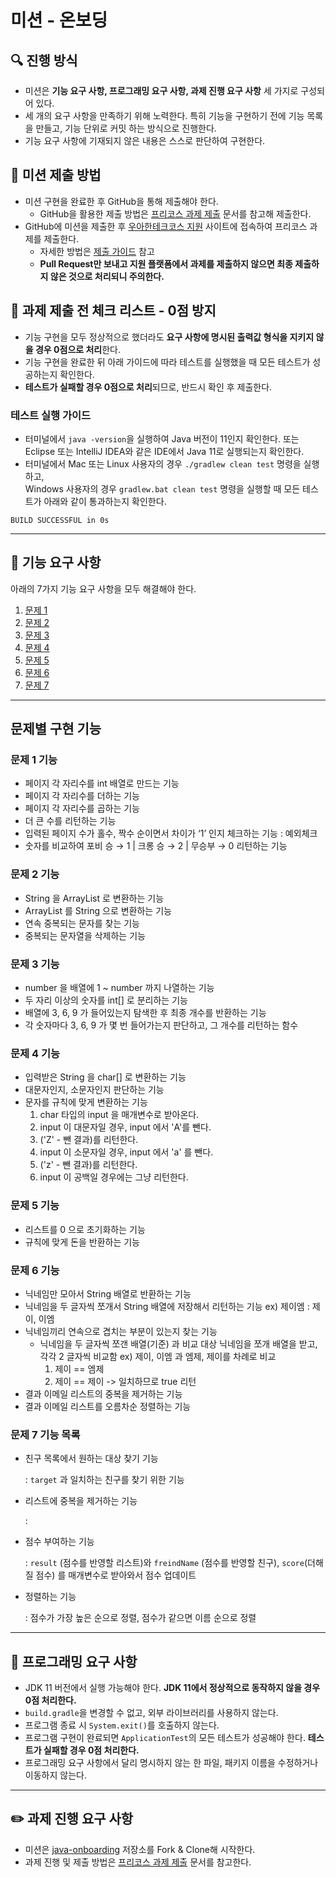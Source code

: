 # 미션 - 온보딩

## 🔍 진행 방식

- 미션은 **기능 요구 사항, 프로그래밍 요구 사항, 과제 진행 요구 사항** 세 가지로 구성되어 있다.
- 세 개의 요구 사항을 만족하기 위해 노력한다. 특히 기능을 구현하기 전에 기능 목록을 만들고, 기능 단위로 커밋 하는 방식으로 진행한다.
- 기능 요구 사항에 기재되지 않은 내용은 스스로 판단하여 구현한다.

## 📮 미션 제출 방법

- 미션 구현을 완료한 후 GitHub을 통해 제출해야 한다.
    - GitHub을 활용한 제출 방법은 [프리코스 과제 제출](https://github.com/woowacourse/woowacourse-docs/tree/master/precourse) 문서를 참고해
      제출한다.
- GitHub에 미션을 제출한 후 [우아한테크코스 지원](https://apply.techcourse.co.kr) 사이트에 접속하여 프리코스 과제를 제출한다.
    - 자세한 방법은 [제출 가이드](https://github.com/woowacourse/woowacourse-docs/tree/master/precourse#제출-가이드) 참고
    - **Pull Request만 보내고 지원 플랫폼에서 과제를 제출하지 않으면 최종 제출하지 않은 것으로 처리되니 주의한다.**

## 🚨 과제 제출 전 체크 리스트 - 0점 방지

- 기능 구현을 모두 정상적으로 했더라도 **요구 사항에 명시된 출력값 형식을 지키지 않을 경우 0점으로 처리**한다.
- 기능 구현을 완료한 뒤 아래 가이드에 따라 테스트를 실행했을 때 모든 테스트가 성공하는지 확인한다.
- **테스트가 실패할 경우 0점으로 처리**되므로, 반드시 확인 후 제출한다.

### 테스트 실행 가이드

- 터미널에서 `java -version`을 실행하여 Java 버전이 11인지 확인한다. 또는 Eclipse 또는 IntelliJ IDEA와 같은 IDE에서 Java 11로 실행되는지 확인한다.
- 터미널에서 Mac 또는 Linux 사용자의 경우 `./gradlew clean test` 명령을 실행하고,   
  Windows 사용자의 경우  `gradlew.bat clean test` 명령을 실행할 때 모든 테스트가 아래와 같이 통과하는지 확인한다.

```
BUILD SUCCESSFUL in 0s
```

---

## 🚀 기능 요구 사항
아래의 7가지 기능 요구 사항을 모두 해결해야 한다.

1. [문제 1](./docs/PROBLEM1.md)
2. [문제 2](./docs/PROBLEM2.md)
3. [문제 3](./docs/PROBLEM3.md)
4. [문제 4](./docs/PROBLEM4.md)
5. [문제 5](./docs/PROBLEM5.md)
6. [문제 6](./docs/PROBLEM6.md)
7. [문제 7](./docs/PROBLEM7.md)

---

## 문제별 구현 기능
### 문제 1 기능
- 페이지 각 자리수를 int 배열로 만드는 기능
- 페이지 각 자리수를 더하는 기능
- 페이지 각 자리수를 곱하는 기능
- 더 큰 수를 리턴하는 기능
- 입력된 페이지 수가 홀수, 짝수 순이면서 차이가 ‘1’ 인지 체크하는 기능 : 예외체크
- 숫자를 비교하여 포비 승 → 1 | 크롱 승 → 2 | 무승부 → 0 리턴하는 기능

### 문제 2 기능
- String 을 ArrayList 로 변환하는 기능
- ArrayList 를 String 으로 변환하는 기능
- 연속 중복되는 문자를 찾는 기능
- 중복되는 문자열을 삭제하는 기능

### 문제 3 기능
- number 을 배열에 1 ~ number 까지 나열하는 기능
- 두 자리 이상의 숫자를 int[] 로 분리하는 기능
- 배열에 3, 6, 9 가 들어있는지 탐색한 후 최종 개수를 반환하는 기능
- 각 숫자마다 3, 6, 9 가 몇 번 들어가는지 판단하고, 그 개수를 리턴하는 함수

### 문제 4 기능
- 입력받은 String 을 char[] 로 변환하는 기능
- 대문자인지, 소문자인지 판단하는 기능
- 문자를 규칙에 맞게 변환하는 기능
  1. char 타입의 input 을 매개변수로 받아온다.
  2. input 이 대문자일 경우, input 에서 'A'를 뺀다.
  3. ('Z' - 뺀 결과)를 리턴한다.
  4. input 이 소문자일 경우, input 에서 'a' 를 뺀다.
  5. ('z' - 뺀 결과)를 리턴한다.
  6. input 이 공백일 경우에는 그냥 리턴한다.

### 문제 5 기능
- 리스트를 0 으로 초기화하는 기능
- 규칙에 맞게 돈을 반환하는 기능

### 문제 6 기능
- 닉네임만 모아서 String 배열로 반환하는 기능
- 닉네임을 두 글자씩 쪼개서 String 배열에 저장해서 리턴하는 기능
  ex) 제이엠 : 제이, 이엠
- 닉네임끼리 연속으로 겹치는 부분이 있는지 찾는 기능
  - 닉네임을 두 글자씩 쪼갠 배열(기준) 과 비교 대상 닉네임을 쪼개 배열을 받고, 각각 2 글자씩 비교함
  ex) 제이, 이엠 과 엠제, 제이를 차례로 비교
    1. 제이 == 엠제
    2. 제이 == 제이 -> 일치하므로 true 리턴
- 결과 이메일 리스트의 중복을 제거하는 기능
- 결과 이메일 리스트를 오름차순 정렬하는 기능

### 문제 7 기능 목록
- 친구 목록에서 원하는 대상 찾기 기능 

  : `target` 과 일치하는 친구를 찾기 위한 기능

- 리스트에 중복을 제거하는 기능

  : 

- 점수 부여하는 기능
  
  : `result` (점수를 반영할 리스트)와 `freindName` (점수를 반영할 친구), `score`(더해질 점수) 를 매개변수로 받아와서 점수 업데이트

- 정렬하는 기능
  
  : 점수가 가장 높은 순으로 정렬, 점수가 같으면 이름 순으로 정렬

---

## 🎯 프로그래밍 요구 사항

- JDK 11 버전에서 실행 가능해야 한다. **JDK 11에서 정상적으로 동작하지 않을 경우 0점 처리한다.**
- `build.gradle`을 변경할 수 없고, 외부 라이브러리를 사용하지 않는다.
- 프로그램 종료 시 `System.exit()`를 호출하지 않는다.
- 프로그램 구현이 완료되면 `ApplicationTest`의 모든 테스트가 성공해야 한다. **테스트가 실패할 경우 0점 처리한다.**
- 프로그래밍 요구 사항에서 달리 명시하지 않는 한 파일, 패키지 이름을 수정하거나 이동하지 않는다.

---

## ✏️ 과제 진행 요구 사항

- 미션은 [java-onboarding](https://github.com/woowacourse-precourse/java-onboarding) 저장소를 Fork & Clone해 시작한다.
- 과제 진행 및 제출 방법은 [프리코스 과제 제출](https://github.com/woowacourse/woowacourse-docs/tree/master/precourse) 문서를 참고한다.
